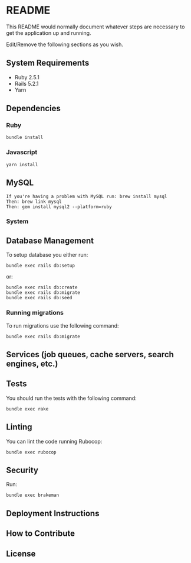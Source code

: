 # README

This README would normally document whatever steps are necessary to get the
application up and running.

Edit/Remove the following sections as you wish.

## System Requirements

- Ruby 2.5.1
- Rails 5.2.1
- Yarn

## Dependencies

### Ruby

    bundle install

### Javascript

    yarn install

## MySQL

    If you're having a problem with MySQL run: brew install mysql
    Then: brew link mysql
    Then: gem install mysql2 --platform=ruby

### System

## Database Management

To setup database you either run:

    bundle exec rails db:setup

or:

    bundle exec rails db:create
    bundle exec rails db:migrate
    bundle exec rails db:seed

### Running migrations

To run migrations use the following command:

    bundle exec rails db:migrate

## Services (job queues, cache servers, search engines, etc.)

## Tests

You should run the tests with the following command:

    bundle exec rake

## Linting

You can lint the code running Rubocop:

    bundle exec rubocop

## Security

Run:

    bundle exec brakeman

## Deployment Instructions

## How to Contribute

## License
